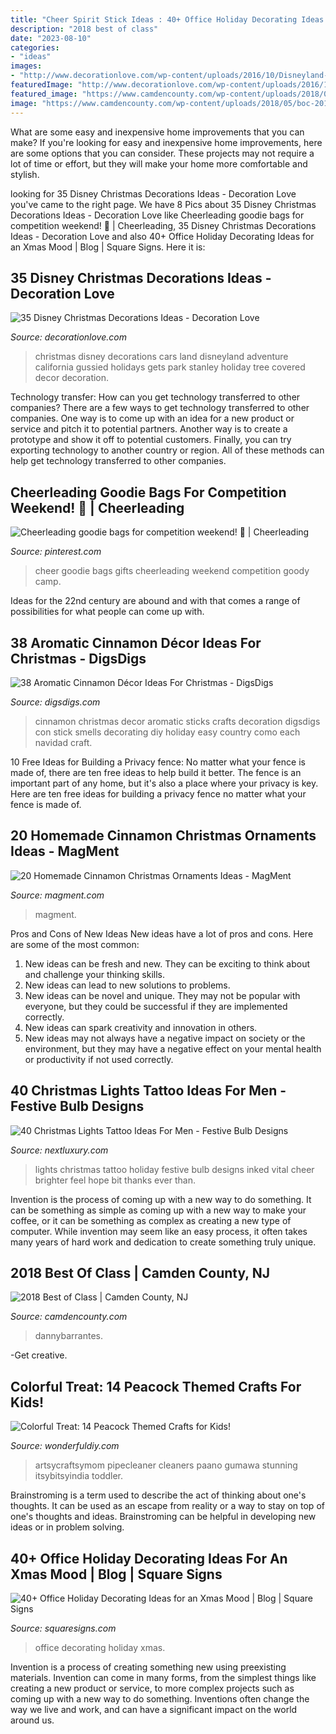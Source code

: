 ```yaml
---
title: "Cheer Spirit Stick Ideas : 40+ Office Holiday Decorating Ideas For An Xmas Mood"
description: "2018 best of class"
date: "2023-08-10"
categories:
- "ideas"
images:
- "http://www.decorationlove.com/wp-content/uploads/2016/10/Disneyland-Cars-Land-Christmas-1.jpg"
featuredImage: "http://www.decorationlove.com/wp-content/uploads/2016/10/Disneyland-Cars-Land-Christmas-1.jpg"
featured_image: "https://www.camdencounty.com/wp-content/uploads/2018/05/boc-2018-spirit.jpg"
image: "https://www.camdencounty.com/wp-content/uploads/2018/05/boc-2018-spirit.jpg"
---
```



What are some easy and inexpensive home improvements that you can make?
If you're looking for easy and inexpensive home improvements, here are some options that you can consider. These projects may not require a lot of time or effort, but they will make your home more comfortable and stylish.

	

		
looking for 35 Disney Christmas Decorations Ideas - Decoration Love you've came to the right page. We have 8 Pics about 35 Disney Christmas Decorations Ideas - Decoration Love like Cheerleading goodie bags for competition weekend! 🎀 | Cheerleading, 35 Disney Christmas Decorations Ideas - Decoration Love and also 40+ Office Holiday Decorating Ideas for an Xmas Mood | Blog | Square Signs. Here it is:
		
    
## 35 Disney Christmas Decorations Ideas - Decoration Love

<img loading=lazy src="http://www.decorationlove.com/wp-content/uploads/2016/10/Disneyland-Cars-Land-Christmas-1.jpg" onerror="this.onerror=null;this.src='https://tse1.mm.bing.net/th?id=OIP.BIPDWSIRKHjsfisewk3-9wHaKo&amp;pid=15.1';" alt="35 Disney Christmas Decorations Ideas - Decoration Love">

_Source: decorationlove.com_

>christmas disney decorations cars land disneyland adventure california gussied holidays gets park stanley holiday tree covered decor decoration. 

	

Technology transfer: How can you get technology transferred to other companies?
There are a few ways to get technology transferred to other companies. One way is to come up with an idea for a new product or service and pitch it to potential partners. Another way is to create a prototype and show it off to potential customers. Finally, you can try exporting technology to another country or region. All of these methods can help get technology transferred to other companies.

    
## Cheerleading Goodie Bags For Competition Weekend! 🎀 | Cheerleading

<img loading=lazy src="https://i.pinimg.com/736x/19/a1/ad/19a1ad4093c5d90c64a2b695890a891e.jpg" onerror="this.onerror=null;this.src='https://tse1.mm.bing.net/th?id=OIP.SOPHS-35PoJsPpSxZt3oVgHaJ4&amp;pid=15.1';" alt="Cheerleading goodie bags for competition weekend! 🎀 | Cheerleading">

_Source: pinterest.com_

>cheer goodie bags gifts cheerleading weekend competition goody camp. 

	

Ideas for the 22nd century are abound and with that comes a range of possibilities for what people can come up with.

    
## 38 Aromatic Cinnamon Décor Ideas For Christmas - DigsDigs

<img loading=lazy src="http://www.digsdigs.com/photos/aromatic-cinnamon-decor-ideas-for-christmas-37-554x831.jpg" onerror="this.onerror=null;this.src='https://tse3.mm.bing.net/th?id=OIP.qgX9CgbW90BVV9ebTDAAEAHaLH&amp;pid=15.1';" alt="38 Aromatic Cinnamon Décor Ideas For Christmas - DigsDigs">

_Source: digsdigs.com_

>cinnamon christmas decor aromatic sticks crafts decoration digsdigs con stick smells decorating diy holiday easy country como each navidad craft. 

	

10 Free Ideas for Building a Privacy fence: No matter what your fence is made of, there are ten free ideas to help build it better.
The fence is an important part of any home, but it's also a place where your privacy is key. Here are ten free ideas for building a privacy fence no matter what your fence is made of.

    
## 20 Homemade Cinnamon Christmas Ornaments Ideas - MagMent

<img loading=lazy src="http://magment.com/wp-content/uploads/2016/10/Christmas-Tree-Ornaments-with-Cinnamon-Sticks-1.jpg" onerror="this.onerror=null;this.src='https://tse2.mm.bing.net/th?id=OIP.KYafYHK23Gyz4Mg1gmWiyAHaK6&amp;pid=15.1';" alt="20 Homemade Cinnamon Christmas Ornaments Ideas - MagMent">

_Source: magment.com_

>magment. 

	

Pros and Cons of New Ideas
New ideas have a lot of pros and cons. Here are some of the most common:
1. New ideas can be fresh and new. They can be exciting to think about and challenge your thinking skills.
2. New ideas can lead to new solutions to problems.
3. New ideas can be novel and unique. They may not be popular with everyone, but they could be successful if they are implemented correctly.
4. New ideas can spark creativity and innovation in others.
5. New ideas may not always have a negative impact on society or the environment, but they may have a negative effect on your mental health or productivity if not used correctly.

    
## 40 Christmas Lights Tattoo Ideas For Men - Festive Bulb Designs

<img loading=lazy src="http://nextluxury.com/wp-content/uploads/christmas-lights-tattoo-ideas-for-men-1.jpg" onerror="this.onerror=null;this.src='https://tse3.mm.bing.net/th?id=OIP.MmHB5yRUJnKbqY9IDQdD2QHaHb&amp;pid=15.1';" alt="40 Christmas Lights Tattoo Ideas For Men - Festive Bulb Designs">

_Source: nextluxury.com_

>lights christmas tattoo holiday festive bulb designs inked vital cheer brighter feel hope bit thanks ever than. 

	

Invention is the process of coming up with a new way to do something. It can be something as simple as coming up with a new way to make your coffee, or it can be something as complex as creating a new type of computer. While invention may seem like an easy process, it often takes many years of hard work and dedication to create something truly unique.

    
## 2018 Best Of Class | Camden County, NJ

<img loading=lazy src="https://www.camdencounty.com/wp-content/uploads/2018/05/boc-2018-spirit.jpg" onerror="this.onerror=null;this.src='https://tse1.mm.bing.net/th?id=OIP.z6hUuQeYBSRR-PzrjCT78QHaK3&amp;pid=15.1';" alt="2018 Best of Class | Camden County, NJ">

_Source: camdencounty.com_

>dannybarrantes. 

	

-Get creative.

    
## Colorful Treat: 14 Peacock Themed Crafts For Kids!

<img loading=lazy src="https://cdn.wonderfuldiy.com/wp-content/uploads/2016/09/Pipe-cleaner-feather-peacock.jpg" onerror="this.onerror=null;this.src='https://tse4.mm.bing.net/th?id=OIP.c_n_VtNQHf-1r_m7mZaNNQHaIA&amp;pid=15.1';" alt="Colorful Treat: 14 Peacock Themed Crafts for Kids!">

_Source: wonderfuldiy.com_

>artsycraftsymom pipecleaner cleaners paano gumawa stunning itsybitsyindia toddler. 

	

Brainstroming is a term used to describe the act of thinking about one's thoughts. It can be used as an escape from reality or a way to stay on top of one's thoughts and ideas. Brainstroming can be helpful in developing new ideas or in problem solving.

    
## 40+ Office Holiday Decorating Ideas For An Xmas Mood | Blog | Square Signs

<img loading=lazy src="https://www.squaresigns.com/images/blogs/office-holiday-decorating-ideas.jpeg" onerror="this.onerror=null;this.src='https://tse4.mm.bing.net/th?id=OIP.cOL7zDaGjCiUegbeFjEmFQHaHa&amp;pid=15.1';" alt="40+ Office Holiday Decorating Ideas for an Xmas Mood | Blog | Square Signs">

_Source: squaresigns.com_

>office decorating holiday xmas. 

	

Invention is a process of creating something new using preexisting materials. Invention can come in many forms, from the simplest things like creating a new product or service, to more complex projects such as coming up with a new way to do something. Inventions often change the way we live and work, and can have a significant impact on the world around us.

